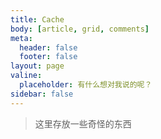 ```yaml
---
title: Cache
body: [article, grid, comments]
meta:
  header: false
  footer: false
layout: page
valine:
  placeholder: 有什么想对我说的呢？
sidebar: false
---
```



> 这里存放一些奇怪的东西